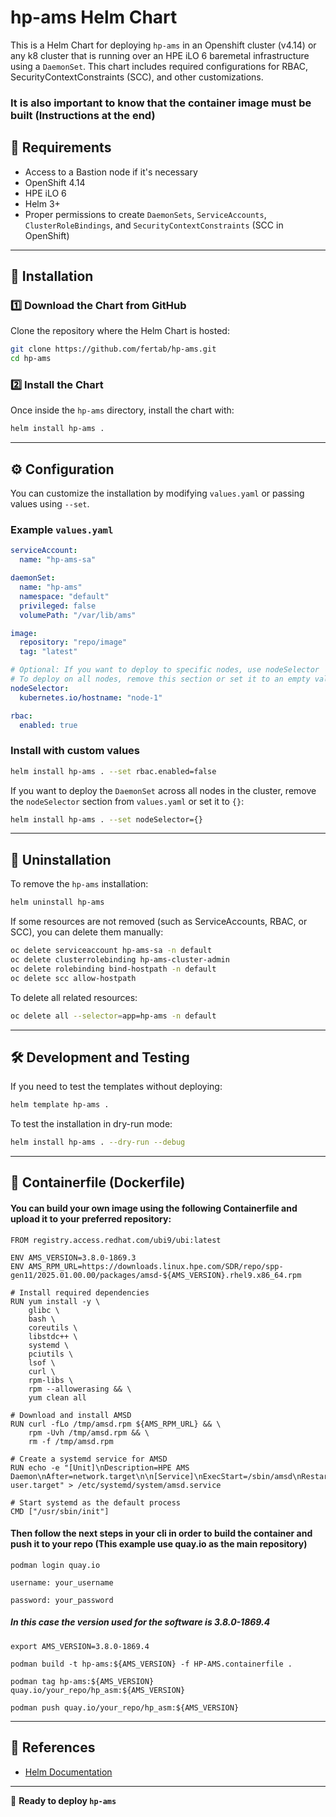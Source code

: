 # hp-ams Helm Chart

This is a Helm Chart for deploying `hp-ams` in an Openshift cluster (v4.14) or any k8 cluster that is running over an HPE iLO 6 baremetal infrastructure using a `DaemonSet`. This chart includes required configurations for RBAC, SecurityContextConstraints (SCC), and other customizations.

### It is also important to know that the container image must be built (Instructions at the end)

## 📌 Requirements

- Access to a Bastion node if it's necessary
- OpenShift 4.14
- HPE iLO 6
- Helm 3+
- Proper permissions to create `DaemonSets`, `ServiceAccounts`, `ClusterRoleBindings`, and `SecurityContextConstraints` (SCC in OpenShift)

---

## 🚀 Installation

### **1️⃣ Download the Chart from GitHub**
Clone the repository where the Helm Chart is hosted:
```sh
git clone https://github.com/fertab/hp-ams.git
cd hp-ams
```

### **2️⃣ Install the Chart**
Once inside the `hp-ams` directory, install the chart with:
```sh
helm install hp-ams .
```

---

## ⚙️ Configuration
You can customize the installation by modifying `values.yaml` or passing values using `--set`.

### **Example `values.yaml`**
```yaml
serviceAccount:
  name: "hp-ams-sa"

daemonSet:
  name: "hp-ams"
  namespace: "default"
  privileged: false
  volumePath: "/var/lib/ams"

image:
  repository: "repo/image"
  tag: "latest"

# Optional: If you want to deploy to specific nodes, use nodeSelector
# To deploy on all nodes, remove this section or set it to an empty value
nodeSelector:
  kubernetes.io/hostname: "node-1"

rbac:
  enabled: true
```

### **Install with custom values**
```sh
helm install hp-ams . --set rbac.enabled=false
```

If you want to deploy the `DaemonSet` across all nodes in the cluster, remove the `nodeSelector` section from `values.yaml` or set it to `{}`:
```sh
helm install hp-ams . --set nodeSelector={}
```

---

## 🛑 Uninstallation
To remove the `hp-ams` installation:
```sh
helm uninstall hp-ams
```
If some resources are not removed (such as ServiceAccounts, RBAC, or SCC), you can delete them manually:
```sh
oc delete serviceaccount hp-ams-sa -n default
oc delete clusterrolebinding hp-ams-cluster-admin
oc delete rolebinding bind-hostpath -n default
oc delete scc allow-hostpath
```

To delete all related resources:
```sh
oc delete all --selector=app=hp-ams -n default
```

---

## 🛠 Development and Testing
If you need to test the templates without deploying:
```sh
helm template hp-ams .
```
To test the installation in dry-run mode:
```sh
helm install hp-ams . --dry-run --debug
```

---
## 🐳 Containerfile (Dockerfile)

#### You can build your own image using the following Containerfile and upload it to your preferred repository:

```
FROM registry.access.redhat.com/ubi9/ubi:latest

ENV AMS_VERSION=3.8.0-1869.3
ENV AMS_RPM_URL=https://downloads.linux.hpe.com/SDR/repo/spp-gen11/2025.01.00.00/packages/amsd-${AMS_VERSION}.rhel9.x86_64.rpm

# Install required dependencies
RUN yum install -y \
    glibc \
    bash \
    coreutils \
    libstdc++ \
    systemd \
    pciutils \
    lsof \
    curl \
    rpm-libs \
    rpm --allowerasing && \
    yum clean all

# Download and install AMSD
RUN curl -fLo /tmp/amsd.rpm ${AMS_RPM_URL} && \
    rpm -Uvh /tmp/amsd.rpm && \
    rm -f /tmp/amsd.rpm

# Create a systemd service for AMSD
RUN echo -e "[Unit]\nDescription=HPE AMS Daemon\nAfter=network.target\n\n[Service]\nExecStart=/sbin/amsd\nRestart=always\nType=simple\n\n[Install]\nWantedBy=multi-user.target" > /etc/systemd/system/amsd.service

# Start systemd as the default process
CMD ["/usr/sbin/init"]
```

#### Then follow the next steps in your cli in order to build the container and push it to your repo (This example use quay.io as the main repository)

```
podman login quay.io
```
```
username: your_username
```
```
password: your_password
```
##### In this case the version used for the software is 3.8.0-1869.4
```
export AMS_VERSION=3.8.0-1869.4
```
```
podman build -t hp-ams:${AMS_VERSION} -f HP-AMS.containerfile .
```
```
podman tag hp-ams:${AMS_VERSION} quay.io/your_repo/hp_asm:${AMS_VERSION}
```
```
podman push quay.io/your_repo/hp_asm:${AMS_VERSION}
```
---
## 📖 References
- [Helm Documentation](https://helm.sh/docs/)

---

🚀 **Ready to deploy `hp-ams`**

